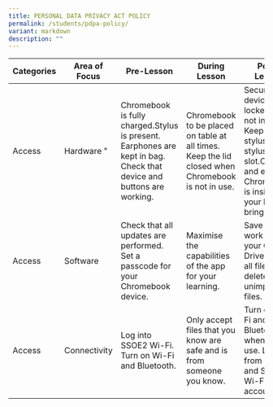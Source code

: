 ```yaml
---
title: PERSONAL DATA PRIVACY ACT POLICY
permalink: /students/pdpa-policy/
variant: markdown
description: ""
---
```

| Categories	| Area of Focus	| Pre-Lesson	| During Lesson	| Post-Lesson	|
|---	|---	|---	|---	|---	|
| Access	| Hardware	"| Chromebook is fully charged.Stylus is present. Earphones are kept in bag. Check that device and buttons are working.| Chromebook to be placed on table at all times. Keep the lid closed when Chromebook is not in use. | Secure device in locker when not in use. Keep your stylus in the stylus slot.Close and ensure Chromebook is inside your bag to bring home.|
| Access	| Software| Check that all updates are performed. Set a passcode for your Chromebook device. | Maximise the capabilities of the app for your learning. | Save all your work into your Google Drive. Save all files and delete unimportant files. |
| Access	| Connectivity | Log into SSOE2 Wi-Fi. Turn on Wi-Fi and Bluetooth. | Only accept files that you know are safe and is from someone you know. | Turn off Wi-Fi and Bluetooth when not in use. Log off from email and SSOE Wi-Fi accounts. |